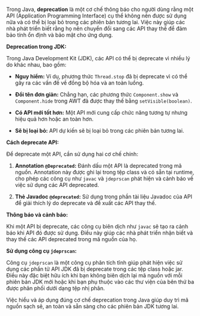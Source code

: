 
Trong Java, **deprecation** là một cơ chế thông báo cho người dùng rằng một API (Application Programming Interface) cụ thể không nên được sử dụng nữa và có thể bị loại bỏ trong các phiên bản tương lai. Việc này giúp các nhà phát triển biết rằng họ nên chuyển đổi sang các API thay thế để đảm bảo tính ổn định và bảo mật cho ứng dụng.

**Deprecation trong JDK:**

Trong Java Development Kit (JDK), các API có thể bị deprecate vì nhiều lý do khác nhau, bao gồm:

- **Nguy hiểm:** Ví dụ, phương thức `Thread.stop` đã bị deprecate vì có thể gây ra các vấn đề về đồng bộ hóa và an toàn luồng.
    
- **Đổi tên đơn giản:** Chẳng hạn, các phương thức `Component.show` và `Component.hide` trong AWT đã được thay thế bằng `setVisible(boolean)`.
    
- **Có API mới tốt hơn:** Một API mới cung cấp chức năng tương tự nhưng hiệu quả hơn hoặc an toàn hơn.
    
- **Sẽ bị loại bỏ:** API dự kiến sẽ bị loại bỏ trong các phiên bản tương lai.
    

**Cách deprecate API:**

Để deprecate một API, cần sử dụng hai cơ chế chính:

1. **Annotation `@Deprecated`:** Đánh dấu một API là deprecated trong mã nguồn. Annotation này được ghi lại trong tệp class và có sẵn tại runtime, cho phép các công cụ như `javac` và `jdeprscan` phát hiện và cảnh báo về việc sử dụng các API deprecated.
    
2. **Thẻ Javadoc `@deprecated`:** Sử dụng trong phần tài liệu Javadoc của API để giải thích lý do deprecate và đề xuất các API thay thế.
    

**Thông báo và cảnh báo:**

Khi một API bị deprecate, các công cụ biên dịch như `javac` sẽ tạo ra cảnh báo khi API đó được sử dụng. Điều này giúp các nhà phát triển nhận biết và thay thế các API deprecated trong mã nguồn của họ.

**Sử dụng công cụ `jdeprscan`:**

Công cụ `jdeprscan` là một công cụ phân tích tĩnh giúp phát hiện việc sử dụng các phần tử API JDK đã bị deprecate trong các tệp class hoặc jar. Điều này đặc biệt hữu ích khi bạn không biên dịch lại mã nguồn với mỗi phiên bản JDK mới hoặc khi bạn phụ thuộc vào các thư viện của bên thứ ba được phân phối dưới dạng tệp nhị phân.

Việc hiểu và áp dụng đúng cơ chế deprecation trong Java giúp duy trì mã nguồn sạch sẽ, an toàn và sẵn sàng cho các phiên bản JDK tương lai.